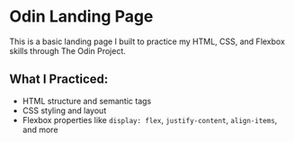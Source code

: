 # Odin Landing Page

This is a basic landing page I built to practice my HTML, CSS, and Flexbox skills through The Odin Project. 

## What I Practiced:
- HTML structure and semantic tags
- CSS styling and layout
- Flexbox properties like `display: flex`, `justify-content`, `align-items`, and more

